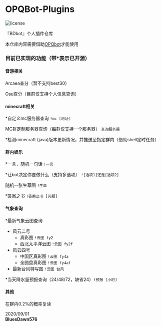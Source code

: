 # OPQBot-Plugins
![license](https://img.shields.io/github/license/BluesDawn576/OPQBot-Plugins)

『BDbot』个人插件仓库

本仓库内容需要借助[OPQbot](https://github.com/OPQBOT/OPQ)才能使用

### 目前已实现的功能（带\*表示已开源）

#### 音游相关

Arcaea查分（暂不支持best30）

Osu查分（目前仅支持个人信息查询）

#### minecraft相关

\*自定义mc服务器查询 `!mc [地址]`

MC群定制服务器查询（每群仅支持一个服务器） `查询服务器`

\*检测minecraft (java)版本更新情况，并推送至指定群内（借助shell定时任务）


#### 群内娱乐

\*一言，随机一句话 `!一言`

\*让bot决定你要做什么（支持多选项） `![选项1]还是[选项2]`

随机一张生草图 `!生草`

\*答案之书 `!答案之书 [问题]`


#### 气象查询

\*最新气象云图查询

+ 风云二号
    + 真彩图 `!云图 fy2`
    + 西北太平洋云图 `!云图 fy2f`
+ 风云四号
    + 中国区真彩图 `!云图 fy4a`
    + 全圆盘真彩图 `!云图 fy4af`
+ 最新台风特写图 `!云图 台风`

\*当天降水量预报查询（24/48/72，缺省24）`!预报 [小时]`


#### 其他

在群内0.2%的概率复读


2020/09/01<br>**BluesDawn576**
